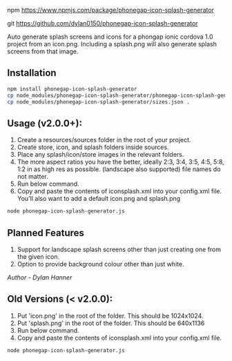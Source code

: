 npm https://www.npmjs.com/package/phonegap-icon-splash-generator

git https://github.com/dylan0150/phonegap-icon-splash-generator

Auto generate splash screens and icons for a phongap ionic cordova 1.0 project from an icon.png. Including a splash.png will also generate splash screens from that image.

## Installation

```sh
npm install phonegap-icon-splash-generator
cp node_modules/phonegap-icon-splash-generator/phonegap-icon-splash-generator.js .
cp node_modules/phonegap-icon-splash-generator/sizes.json .
```


## Usage (v2.0.0+):

1. Create a resources/sources folder in the root of your project.
2. Create store, icon, and splash folders inside sources.
3. Place any splash/icon/store images in the relevant folders.
4. The more aspect ratios you have the better, ideally 2:3, 3:4, 3:5, 4:5, 5:8, 1:2 in as high res as possible. (landscape also supported) file names do not matter.
5. Run below command.
6. Copy and paste the contents of iconsplash.xml into your config.xml file. You'll also want to add a default icon.png and splash.png

```sh
node phonegap-icon-splash-generator.js
```


## Planned Features

1. Support for landscape splash screens other than just creating one from the given icon.
2. Option to provide background colour other than just white.

*Author - Dylan Hanner*


## Old Versions (< v2.0.0):

1. Put 'icon.png' in the root of the folder. This should be 1024x1024.
2. Put 'splash.png' in the root of the folder. This should be 640x1136
3. Run below command.
4. Copy and paste the contents of iconsplash.xml into your config.xml file.

```sh
node phonegap-icon-splash-generator.js
```